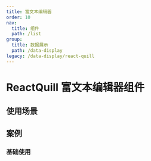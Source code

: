 ```yaml
---
title: 富文本编辑器
order: 10
nav:
  title: 组件
  path: /list
group:
  title: 数据展示
  path: /data-display
legacy: /data-display/react-quill
---
```


# ReactQuill 富文本编辑器组件

## 使用场景

## 案例

### 基础使用

<code src="./demo/demo1.tsx" />
